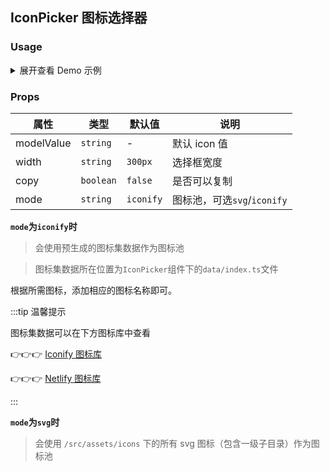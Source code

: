 ## IconPicker 图标选择器

### Usage

<details>
<summary>展开查看 Demo 示例</summary>

```vue
<template>
  <IconPicker />
</template>

<script>
import { IconPicker } from '@/components/IconPicker'
import { defineComponent } from 'vue'

export default defineComponent({
  components: { IconPicker }
})
</script>
```

</details>


### Props

| 属性       | 类型      | 默认值    | 说明                        |
| ---------- | --------- | --------- | --------------------------- |
| modelValue | `string`  | -         | 默认 icon 值                |
| width      | `string`  | `300px`   | 选择框宽度                  |
| copy       | `boolean` | `false`   | 是否可以复制                |
| mode       | `string`  | `iconify` | 图标池，可选`svg`/`iconify` |

**`mode`为`iconify`时**

> 会使用预生成的图标集数据作为图标池

> 图标集数据所在位置为`IconPicker`组件下的`data/index.ts`文件

根据所需图标，添加相应的图标名称即可。

:::tip 温馨提示

图标集数据可以在下方图标库中查看

👉👉👉 [Iconify 图标库](https://iconify.design)

👉👉👉 [Netlify 图标库](https://icones.netlify.app)

:::

**`mode`为`svg`时**

> 会使用 `/src/assets/icons` 下的所有 svg 图标（包含一级子目录）作为图标池

<!-- > 详见[vite-plugin-svg-icons](https://github.com/vbenjs/vite-plugin-svg-icons/blob/main/README.zh_CN.md) -->
